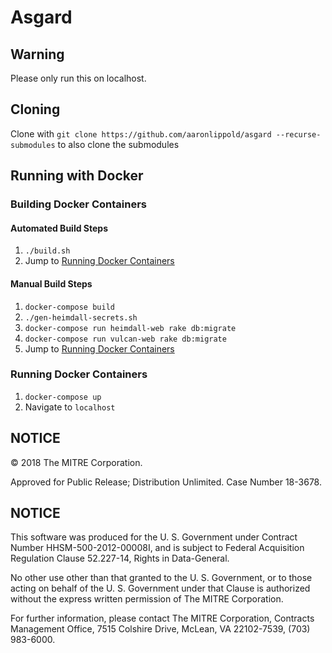 # Asgard

## Warning

Please only run this on localhost.

## Cloning
Clone with `git clone https://github.com/aaronlippold/asgard --recurse-submodules` to also clone the submodules

## Running with Docker

### Building Docker Containers

#### Automated Build Steps
1. `./build.sh`
2. Jump to [Running Docker Containers](#running-docker-containers)

#### Manual Build Steps
1. `docker-compose build`
2. `./gen-heimdall-secrets.sh`
3. `docker-compose run heimdall-web rake db:migrate`
4. `docker-compose run vulcan-web rake db:migrate`
5. Jump to [Running Docker Containers](#running-docker-containers)

### Running Docker Containers

1. `docker-compose up`
2. Navigate to `localhost`

## NOTICE

© 2018 The MITRE Corporation.

Approved for Public Release; Distribution Unlimited. Case Number 18-3678.

## NOTICE
This software was produced for the U. S. Government under Contract Number HHSM-500-2012-00008I, and is subject to Federal Acquisition Regulation Clause 52.227-14, Rights in Data-General.  

No other use other than that granted to the U. S. Government, or to those acting on behalf of the U. S. Government under that Clause is authorized without the express written permission of The MITRE Corporation. 

For further information, please contact The MITRE Corporation, Contracts Management Office, 7515 Colshire Drive, McLean, VA  22102-7539, (703) 983-6000.


